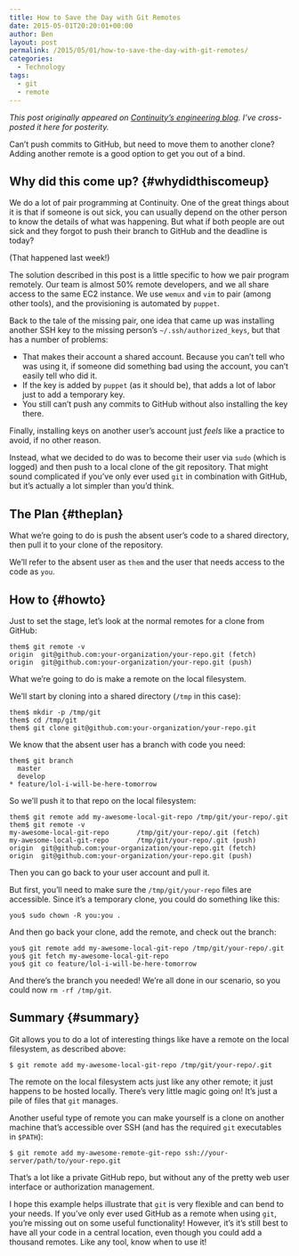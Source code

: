 ```yaml
---
title: How to Save the Day with Git Remotes
date: 2015-05-01T20:20:01+00:00
author: Ben
layout: post
permalink: /2015/05/01/how-to-save-the-day-with-git-remotes/
categories:
  - Technology
tags:
  - git
  - remote
---
```

_This post originally appeared on <a href="http://engineering.continuity.net/" target="_blank">Continuity&#8217;s engineering blog</a>. I&#8217;ve cross-posted it here for posterity._

Can&#8217;t push commits to GitHub, but need to move them to another clone? Adding another remote is a good option to get you out of a bind.

## Why did this come up? {#whydidthiscomeup}

We do a lot of pair programming at Continuity. One of the great things about it is that if someone is out sick, you can usually depend on the other person to know the details of what was happening. But what if both people are out sick and they forgot to push their branch to GitHub and the deadline is today?

(That happened last week!)

The solution described in this post is a little specific to how we pair program remotely. Our team is almost 50% remote developers, and we all share access to the same EC2 instance. We use `wemux` and `vim` to pair (among other tools), and the provisioning is automated by `puppet`.

Back to the tale of the missing pair, one idea that came up was installing another SSH key to the missing person&#8217;s `~/.ssh/authorized_keys`, but that has a number of problems:

  * That makes their account a shared account. Because you can&#8217;t tell who was using it, if someone did something bad using the account, you can&#8217;t easily tell who did it.
  * If the key is added by `puppet` (as it should be), that adds a lot of labor just to add a temporary key.
  * You still can&#8217;t push any commits to GitHub without also installing the key there.

Finally, installing keys on another user&#8217;s account just _feels_ like a practice to avoid, if no other reason.

Instead, what we decided to do was to become their user via `sudo` (which is logged) and then push to a local clone of the git repository. That might sound complicated if you&#8217;ve only ever used `git` in combination with GitHub, but it&#8217;s actually a lot simpler than you&#8217;d think.

## The Plan {#theplan}

What we&#8217;re going to do is push the absent user&#8217;s code to a shared directory, then pull it to your clone of the repository.

We&#8217;ll refer to the absent user as `them` and the user that needs access to the code as `you`.

## How to {#howto}

Just to set the stage, let&#8217;s look at the normal remotes for a clone from GitHub:

```
them$ git remote -v
origin  git@github.com:your-organization/your-repo.git (fetch)
origin  git@github.com:your-organization/your-repo.git (push)
```

What we&#8217;re going to do is make a remote on the local filesystem.

We&#8217;ll start by cloning into a shared directory (`/tmp` in this case):

```
them$ mkdir -p /tmp/git
them$ cd /tmp/git
them$ git clone git@github.com:your-organization/your-repo.git
```

We know that the absent user has a branch with code you need:

```
them$ git branch
  master
  develop
* feature/lol-i-will-be-here-tomorrow
```

So we&#8217;ll push it to that repo on the local filesystem:

```
them$ git remote add my-awesome-local-git-repo /tmp/git/your-repo/.git
them$ git remote -v
my-awesome-local-git-repo       /tmp/git/your-repo/.git (fetch)
my-awesome-local-git-repo       /tmp/git/your-repo/.git (push)
origin  git@github.com:your-organization/your-repo.git (fetch)
origin  git@github.com:your-organization/your-repo.git (push)
```

Then you can go back to your user account and pull it.

But first, you&#8217;ll need to make sure the `/tmp/git/your-repo` files are accessible. Since it&#8217;s a temporary clone, you could do something like this:

```
you$ sudo chown -R you:you .
```

And then go back your clone, add the remote, and check out the branch:

```
you$ git remote add my-awesome-local-git-repo /tmp/git/your-repo/.git
you$ git fetch my-awesome-local-git-repo
you$ git co feature/lol-i-will-be-here-tomorrow
```

And there&#8217;s the branch you needed! We&#8217;re all done in our scenario, so you could now `rm -rf /tmp/git`.

## Summary {#summary}

Git allows you to do a lot of interesting things like have a remote on the local filesystem, as described above:

```
$ git remote add my-awesome-local-git-repo /tmp/git/your-repo/.git
```

The remote on the local filesystem acts just like any other remote; it just happens to be hosted locally. There&#8217;s very little magic going on! It&#8217;s just a pile of files that `git` manages.

Another useful type of remote you can make yourself is a clone on another machine that&#8217;s accessible over SSH (and has the required `git` executables in `$PATH`):

```
$ git remote add my-awesome-remote-git-repo ssh://your-server/path/to/your-repo.git
```

That&#8217;s a lot like a private GitHub repo, but without any of the pretty web user interface or authorization management.

I hope this example helps illustrate that `git` is very flexible and can bend to your needs. If you&#8217;ve only ever used GitHub as a remote when using `git`, you&#8217;re missing out on some useful functionality! However, it&#8217;s it&#8217;s still best to have all your code in a central location, even though you could add a thousand remotes. Like any tool, know when to use it!